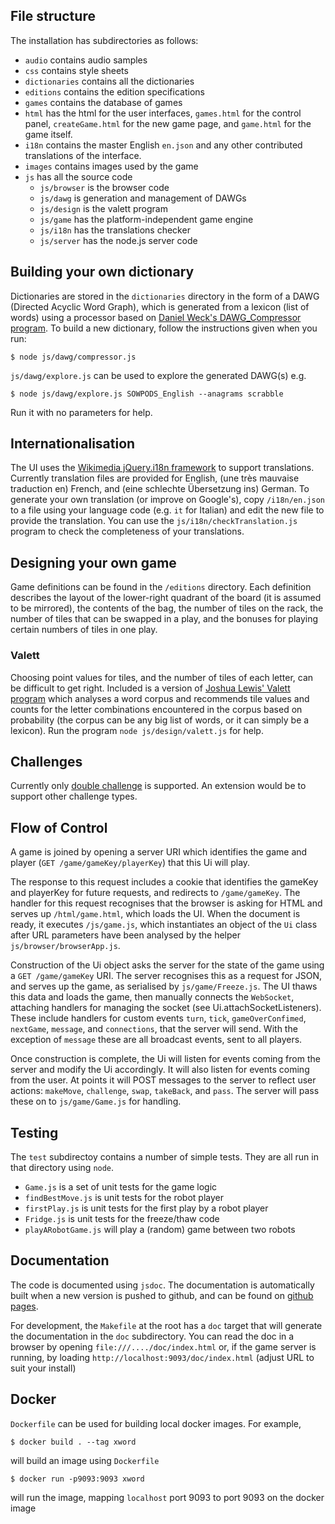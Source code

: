 ## File structure

The installation has subdirectories as follows:
* `audio` contains audio samples
* `css` contains style sheets
* `dictionaries` contains all the dictionaries
* `editions` contains the edition specifications
* `games` contains the database of games
* `html` has the html for the user interfaces, `games.html` for the control panel, `createGame.html` for the new game page, and `game.html` for the game itself.
* `i18n` contains the master English `en.json` and any other contributed translations of the interface.
* `images` contains images used by the game
* `js` has all the source code
	* `js/browser` is the browser code
	* `js/dawg` is generation and management of DAWGs
	* `js/design` is the valett program
	* `js/game` has the platform-independent game engine
	* `js/i18n` has the translations checker
	* `js/server` has the node.js server code

## Building your own dictionary

Dictionaries are stored in the `dictionaries` directory in the form of
a DAWG (Directed Acyclic Word Graph), which is generated from a
lexicon (list of words) using a processor based on [Daniel Weck's
DAWG_Compressor program](https://github.com/danielweck/scrabble-html-ui). To build a new dictionary, follow the
instructions given when you run:
```
$ node js/dawg/compressor.js
```
`js/dawg/explore.js` can be used to explore the generated DAWG(s) e.g.
```
$ node js/dawg/explore.js SOWPODS_English --anagrams scrabble
```
Run it with no parameters for help.

## Internationalisation
The UI uses the [Wikimedia jQuery.i18n framework](https://github.com/wikimedia/jquery.i18n) to support translations. Currently translation files are provided for English, (une très mauvaise traduction en) French, and (eine schlechte Übersetzung ins) German. To generate your own translation (or improve on Google's), copy `/i18n/en.json` to a file using your language code (e.g. `it` for Italian) and edit the new file to provide the translation. You can use the `js/i18n/checkTranslation.js` program to check the completeness of your translations.

## Designing your own game
Game definitions can be found in the `/editions` directory. Each
definition describes the layout of the lower-right quadrant of the
board (it is assumed to be mirrored), the contents of the bag, the
number of tiles on the rack, the number of tiles that can be swapped
in a play, and the bonuses for playing certain numbers of tiles in one
play.

### Valett
Choosing point values for tiles, and the number of tiles of each letter,
can be difficult to get right. Included is a version of
[Joshua Lewis' Valett program](https://github.com/jmlewis/valett)
which analyses a word corpus and recommends tile values and counts for the
letter combinations encountered in the corpus based on probability (the corpus
can be any big list of words, or it can simply be a lexicon). Run the program
`node js/design/valett.js` for help.

## Challenges
Currently only [double challenge](https://en.wikipedia.org/wiki/Challenge_(Scrabble)) is supported. An extension would be to support other challenge types.

## Flow of Control

A game is joined by opening a server URI which identifies the game
and player (`GET /game/gameKey/playerKey`) that this Ui will play. 

The response to this request includes a cookie that identifies the
gameKey and playerKey for future requests, and redirects to
`/game/gameKey`. The handler for this request recognises that the
browser is asking for HTML and serves up `/html/game.html`, which
loads the UI. When the document is ready, it executes `/js/game.js`,
which instantiates an object of the `Ui` class after URL parameters
have been analysed by the helper `js/browser/browserApp.js`.

Construction of the Ui object asks the server for the state of the
game using a `GET /game/gameKey` URI. The server recognises this as a
request for JSON, and serves up the game, as serialised by
`js/game/Freeze.js`.  The UI thaws this data and loads the game, then
manually connects the `WebSocket`, attaching handlers for managing the
socket (see Ui.attachSocketListeners).  These include handlers
for custom events `turn`, `tick`, `gameOverConfimed`, `nextGame`,
`message`, and `connections`, that the server will send. With the
exception of `message` these are all broadcast events, sent to all
players.
 
Once construction is complete, the Ui will listen for events coming
from the server and modify the Ui accordingly. It will also listen
for events coming from the user. At points it will POST messages to the
server to reflect user actions: `makeMove`, `challenge`,
`swap`, `takeBack`, and `pass`. The server will pass these on to
`js/game/Game.js` for handling.

## Testing
The `test` subdirectoy contains a number of simple tests. They are all run in that directory using `node`.
* `Game.js` is a set of unit tests for the game logic
* `findBestMove.js` is unit tests for the robot player
* `firstPlay.js` is unit tests for the first play by a robot player
* `Fridge.js` is unit tests for the freeze/thaw code
* `playARobotGame.js` will play a (random) game between two robots

## Documentation

The code is documented using `jsdoc`. The documentation is automatically
built when a new version is pushed to github, and can be found on <a href="https://cdot.github.io/CrosswordGame/">github pages</a>.

For development, the `Makefile` at the root has a
`doc` target that will generate the documentation in the `doc` subdirectory.
You can read the doc in a browser by opening `file:///..../doc/index.html`
or, if the game server is running, by loading `http://localhost:9093/doc/index.html` (adjust URL to suit your install)

## Docker
`Dockerfile` can be used for building local docker images. For example,
```
$ docker build . --tag xword
```
will build an image using `Dockerfile`
```
$ docker run -p9093:9093 xword
```
will run the image, mapping `localhost` port 9093 to port 9093 on the docker image
